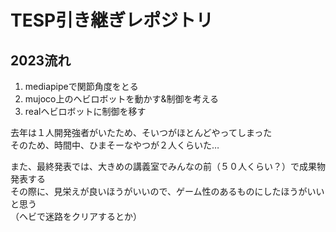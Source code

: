 # TESP引き継ぎレポジトリ

## 2023流れ
1. mediapipeで関節角度をとる
2. mujoco上のヘビロボットを動かす&制御を考える
3. realヘビロボットに制御を移す

去年は１人開発強者がいたため、そいつがほとんどやってしまった  
そのため、時間中、ひまそーなやつが２人くらいた…

また、最終発表では、大きめの講義室でみんなの前（５０人くらい？）で成果物発表する  
その際に、見栄えが良いほうがいいので、ゲーム性のあるものにしたほうがいいと思う  
（ヘビで迷路をクリアするとか）
